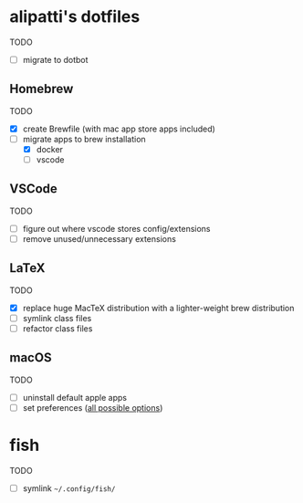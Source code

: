 # alipatti's dotfiles

TODO

- [ ] migrate to dotbot

## Homebrew

TODO

- [x] create Brewfile (with mac app store apps included)
- [ ] migrate apps to brew installation
    - [x] docker
    - [ ] vscode

## VSCode

TODO

- [ ] figure out where vscode stores config/extensions
- [ ] remove unused/unnecessary extensions

## LaTeX

TODO

- [x] replace huge MacTeX distribution with a lighter-weight brew distribution
- [ ] symlink class files
- [ ] refactor class files

## macOS

TODO

- [ ] uninstall default apple apps
- [ ] set preferences ([all possible options](https://ss64.com/osx/syntax-defaults.html))

# fish

TODO

- [ ] symlink `~/.config/fish/`
